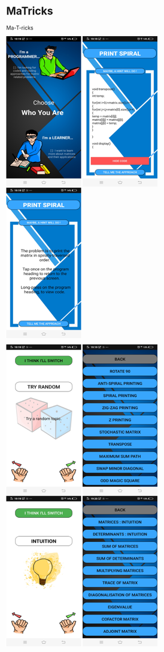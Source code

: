# MaTricks
Ma-T-ricks

<img src="https://github.com/PranavPrakasan07/MaTricks/blob/master/Screenshot_20200603_191935.jpg" alt="" width="200" height="400">   <img src="https://github.com/PranavPrakasan07/MaTricks/blob/master/Screenshot_20200603_191920.jpg" alt="" width="200" height="400">    <img src="https://github.com/PranavPrakasan07/MaTricks/blob/master/Screenshot_20200603_191925.jpg" alt="" width="200" height="400">

<img src="https://github.com/PranavPrakasan07/MaTricks/blob/master/Screenshot_20200603_191932%20(1).jpg" alt="" width="200" height="400"> <img src="https://github.com/PranavPrakasan07/MaTricks/blob/master/Screenshot_20200603_191957.jpg" alt="" width="200" height="400">  <img src="https://github.com/PranavPrakasan07/MaTricks/blob/master/Screenshot_20200603_191941.jpg" alt="" width="200" height="400">
   <img src="https://github.com/PranavPrakasan07/MaTricks/blob/master/Screenshot_20200603_192018.jpg" alt="" width="200" height="400">


